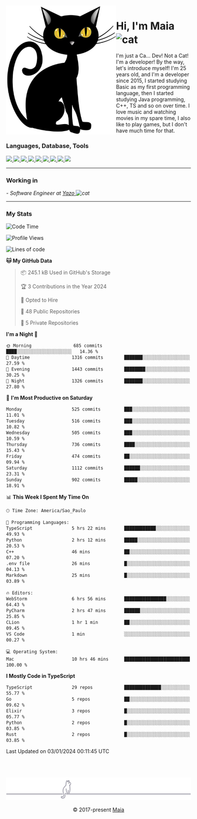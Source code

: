 <img align="left" src="https://raw.githubusercontent.com/gabrielmaialva33/gabrielmaialva33/master/assets/cat_0.png" alt="Stats" width="300px">

<h1 align="left">Hi, I'm Maia 
<img src="https://emojis.slackmojis.com/emojis/images/1643509834/36299/black-cat.gif?1643509834" width="50" height="60" align="center"  alt="cat"/>
</h1>

I'm just a Ca... Dev! Not a Cat! I'm a developer! By the way, let's introduce myself!
I'm 25 years old, and I'm a developer since 2015, I started studying Basic as my first programming
language, then I started studying Java programming, C++, TS and so on over time.
I love music and watching movies in my spare time, I also like to play games, but I don't have much time for that.

<h3 align="left">Languages, Database, Tools</h3>
<p>
  <a href="https://www.typescriptlang.org">
    <img src="https://skillicons.dev/icons?i=ts" />
  </a>
  <a href="https://go.dev">
    <img src="https://skillicons.dev/icons?i=go" />
  </a>
  <a href="https://www.python.org">
    <img src="https://skillicons.dev/icons?i=python" />
  </a>
  <a href="https://gradle.org">
    <img src="https://skillicons.dev/icons?i=gradle" />
  </a>
  <a href="https://redis.io">
    <img src="https://skillicons.dev/icons?i=redis" />
  </a>
  <a href="https://www.mongodb.com">
    <img src="https://skillicons.dev/icons?i=mongodb" />
  </a>
  <a href="https://nodejs.org">
    <img src="https://skillicons.dev/icons?i=nodejs" />
  </a>
  <a href="https://www.javascript.com">
    <img src="https://skillicons.dev/icons?i=js" />
  </a>
  <a href="https://www.docker.com">
    <img src="https://skillicons.dev/icons?i=docker" />
  </a>
</p>

<hr/>

<h3>Working in</h3>

<p><em> - Software Engineer at <a href="[https://pdasolucoes.com.br](https://yazo.com.br/)">Yazo
</a><img src="https://media.giphy.com/media/WUlplcMpOCEmTGBtBW/giphy.gif" width="30" alt="cat"> 
</em></p>

<hr/>

### My Stats

<!--START_SECTION:waka-->
![Code Time](http://img.shields.io/badge/Code%20Time-3%2C646%20hrs%2031%20mins-blue)

![Profile Views](http://img.shields.io/badge/Profile%20Views-7-blue)

![Lines of code](https://img.shields.io/badge/From%20Hello%20World%20I%27ve%20Written-1.3%20million%20lines%20of%20code-blue)

**🐱 My GitHub Data** 

> 📦 245.1 kB Used in GitHub's Storage 
 > 
> 🏆 3 Contributions in the Year 2024
 > 
> 💼 Opted to Hire
 > 
> 📜 48 Public Repositories 
 > 
> 🔑 5 Private Repositories 
 > 
**I'm a Night 🦉** 

```text
🌞 Morning                685 commits         ████░░░░░░░░░░░░░░░░░░░░░   14.36 % 
🌆 Daytime                1316 commits        ███████░░░░░░░░░░░░░░░░░░   27.59 % 
🌃 Evening                1443 commits        ████████░░░░░░░░░░░░░░░░░   30.25 % 
🌙 Night                  1326 commits        ███████░░░░░░░░░░░░░░░░░░   27.80 % 
```
📅 **I'm Most Productive on Saturday** 

```text
Monday                   525 commits         ███░░░░░░░░░░░░░░░░░░░░░░   11.01 % 
Tuesday                  516 commits         ███░░░░░░░░░░░░░░░░░░░░░░   10.82 % 
Wednesday                505 commits         ███░░░░░░░░░░░░░░░░░░░░░░   10.59 % 
Thursday                 736 commits         ████░░░░░░░░░░░░░░░░░░░░░   15.43 % 
Friday                   474 commits         ██░░░░░░░░░░░░░░░░░░░░░░░   09.94 % 
Saturday                 1112 commits        ██████░░░░░░░░░░░░░░░░░░░   23.31 % 
Sunday                   902 commits         █████░░░░░░░░░░░░░░░░░░░░   18.91 % 
```


📊 **This Week I Spent My Time On** 

```text
🕑︎ Time Zone: America/Sao_Paulo

💬 Programming Languages: 
TypeScript               5 hrs 22 mins       ████████████░░░░░░░░░░░░░   49.93 % 
Python                   2 hrs 12 mins       █████░░░░░░░░░░░░░░░░░░░░   20.53 % 
C++                      46 mins             ██░░░░░░░░░░░░░░░░░░░░░░░   07.20 % 
.env file                26 mins             █░░░░░░░░░░░░░░░░░░░░░░░░   04.13 % 
Markdown                 25 mins             █░░░░░░░░░░░░░░░░░░░░░░░░   03.89 % 

🔥 Editors: 
WebStorm                 6 hrs 56 mins       ████████████████░░░░░░░░░   64.43 % 
PyCharm                  2 hrs 47 mins       ██████░░░░░░░░░░░░░░░░░░░   25.85 % 
CLion                    1 hr 1 min          ██░░░░░░░░░░░░░░░░░░░░░░░   09.45 % 
VS Code                  1 min               ░░░░░░░░░░░░░░░░░░░░░░░░░   00.27 % 

💻 Operating System: 
Mac                      10 hrs 46 mins      █████████████████████████   100.00 % 
```

**I Mostly Code in TypeScript** 

```text
TypeScript               29 repos            ██████████████░░░░░░░░░░░   55.77 % 
Go                       5 repos             ██░░░░░░░░░░░░░░░░░░░░░░░   09.62 % 
Elixir                   3 repos             █░░░░░░░░░░░░░░░░░░░░░░░░   05.77 % 
Python                   2 repos             █░░░░░░░░░░░░░░░░░░░░░░░░   03.85 % 
Rust                     2 repos             █░░░░░░░░░░░░░░░░░░░░░░░░   03.85 % 
```




 Last Updated on 03/01/2024 00:11:45 UTC
<!--END_SECTION:waka-->


<br/>
<br/>

<p align="center"><img src="https://raw.githubusercontent.com/gabrielmaialva33/gabrielmaialva33/master/assets/gray0_ctp_on_line.svg?sanitize=true" /></p>
<p align="center">&copy; 2017-present <a href="https://github.com/gabrielmaialva33/" target="_blank">Maia</a>
